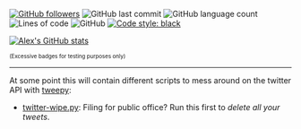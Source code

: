 [![GitHub followers](https://img.shields.io/github/followers/alexcanepa?label=like%20and%20Subscribe&style=social)](https://github.com/alexcanepa)
![GitHub last commit](https://img.shields.io/github/last-commit/alexcanepa/tweepy-playground)
![GitHub language count](https://img.shields.io/github/languages/count/alexcanepa/tweepy-playground)
![Lines of code](https://img.shields.io/tokei/lines/github/alexcanepa/tweepy-playground)
![GitHub](https://img.shields.io/github/license/alexcanepa/tweepy-playground)
[![Code style: black](https://img.shields.io/badge/code%20style-black-000000.svg)](https://github.com/psf/black)

[![Alex's GitHub stats](https://github-readme-stats.vercel.app/api?username=alexcanepa&count_private=true&show_icons=true&theme=synthwave&include_all_commits=true&hide_rank=true)](https://github.com/anuraghazra/github-readme-stats&)

<sup><sub>(Excessive badges for testing purposes only)</sub></sup>

---

At some point this will contain different scripts to mess around on the twitter API with [tweepy](https://github.com/tweepy/tweepy):  
- [twitter-wipe.py](twitter-wipe.py): Filing for public office? Run this first to *delete all your tweets*.

